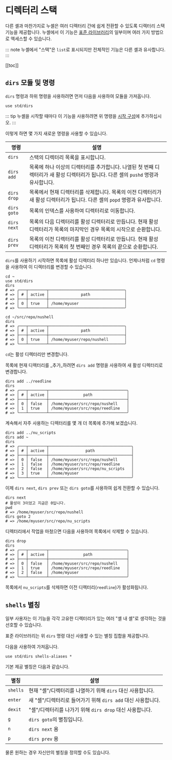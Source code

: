 # 디렉터리 스택

다른 셸과 마찬가지로 누셸은 여러 디렉터리 간에 쉽게 전환할 수 있도록 디렉터리 스택 기능을 제공합니다. 누셸에서 이 기능은 [표준 라이브러리](./standard_library.md)의 일부이며 여러 가지 방법으로 액세스할 수 있습니다.

::: note
누셸에서 "스택"은 `list`로 표시되지만 전체적인 기능은 다른 셸과 유사합니다.
:::

[[toc]]

## `dirs` 모듈 및 명령

`dirs` 명령과 하위 명령을 사용하려면 먼저 다음을 사용하여 모듈을 가져옵니다.

```nu
use std/dirs
```

::: tip
누셸을 시작할 때마다 이 기능을 사용하려면 위 명령을 [시작 구성](./configuration.md)에 추가하십시오.
:::

이렇게 하면 몇 가지 새로운 명령을 사용할 수 있습니다.

| 명령     | 설명                                                                                                                                                         |
| ----------- | ------------------------------------------------------------------------------------------------------------------------------------------------------------------- |
| `dirs`      | 스택의 디렉터리 목록을 표시합니다.                                                                                                                                  |
| `dirs add`  | 목록에 하나 이상의 디렉터리를 추가합니다. 나열된 첫 번째 디렉터리가 새 활성 디렉터리가 됩니다. 다른 셸의 `pushd` 명령과 유사합니다.         |
| `dirs drop` | 목록에서 현재 디렉터리를 삭제합니다. 목록의 이전 디렉터리가 새 활성 디렉터리가 됩니다. 다른 셸의 `popd` 명령과 유사합니다. |
| `dirs goto` | 목록의 인덱스를 사용하여 디렉터리로 이동합니다.                                                                                                                   |
| `dirs next` | 목록의 다음 디렉터리를 활성 디렉터리로 만듭니다. 현재 활성 디렉터리가 목록의 마지막인 경우 목록의 시작으로 순환합니다.            |
| `dirs prev` | 목록의 이전 디렉터리를 활성 디렉터리로 만듭니다. 현재 활성 디렉터리가 목록의 첫 번째인 경우 목록의 끝으로 순환합니다.         |

`dirs`를 사용하기 시작하면 목록에 활성 디렉터리 하나만 있습니다. 언제나처럼 `cd` 명령을 사용하여 이 디렉터리를 변경할 수 있습니다.

```nu
cd ~
use std/dirs
dirs
# => ╭───┬────────┬─────────────────────────────────╮
# => │ # │ active │              path               │
# => ├───┼────────┼─────────────────────────────────┤
# => │ 0 │ true   │ /home/myuser                    │
# => ╰───┴────────┴─────────────────────────────────╯

cd ~/src/repo/nushell
dirs
# => ╭───┬────────┬─────────────────────────────────╮
# => │ # │ active │              path               │
# => ├───┼────────┼─────────────────────────────────┤
# => │ 0 │ true   │ /home/myuser/repo/nushell       │
# => ╰───┴────────┴─────────────────────────────────╯
```

`cd`는 활성 디렉터리만 변경합니다.

목록에 현재 디렉터리를 _추가_하려면 `dirs add` 명령을 사용하여 새 활성 디렉터리로 변경합니다.

```nu
dirs add ../reedline
dirs
# => ╭───┬────────┬──────────────────────────────────╮
# => │ # │ active │               path               │
# => ├───┼────────┼──────────────────────────────────┤
# => │ 0 │ false  │ /home/myuser/src/repo/nushell    │
# => │ 1 │ true   │ /home/myuser/src/repo/reedline   │
# => ╰───┴────────┴──────────────────────────────────╯
```

계속해서 자주 사용하는 디렉터리를 몇 개 더 목록에 추가해 보겠습니다.

```nu
dirs add ../nu_scripts
dirs add ~
dirs
# => ╭───┬────────┬────────────────────────────────────╮
# => │ # │ active │                path                │
# => ├───┼────────┼────────────────────────────────────┤
# => │ 0 │ false  │ /home/myuser/src/repo/nushell      │
# => │ 1 │ false  │ /home/myuser/src/repo/reedline     │
# => │ 2 │ false  │ /home/myuser/src/repo/nu_scripts   │
# => │ 3 │ true   │ /home/myuser                       │
# => ╰───┴────────┴────────────────────────────────────╯
```

이제 `dirs next`, `dirs prev` 또는 `dirs goto`를 사용하여 쉽게 전환할 수 있습니다.

```nu
dirs next
# 활성이 3이었고 지금은 0입니다.
pwd
# => /home/myuser/src/repo/nushell
dirs goto 2
# => /home/myuser/src/repo/nu_scripts
```

디렉터리에서 작업을 마쳤으면 다음을 사용하여 목록에서 삭제할 수 있습니다.

```nu
dirs drop
dirs
# => ╭───┬────────┬──────────────────────────────────╮
# => │ # │ active │               path               │
# => ├───┼────────┼──────────────────────────────────┤
# => │ 0 │ false  │ /home/myuser/src/repo/nushell    │
# => │ 1 │ true   │ /home/myuser/src/repo/reedline   │
# => │ 2 │ false  │ /home/myuser                     │
# => ╰───┴────────┴──────────────────────────────────╯
```

목록에서 `nu_scripts`를 삭제하면 이전 디렉터리(`reedline`)가 활성화됩니다.

## `shells` 별칭

일부 사용자는 이 기능을 각각 고유한 디렉터리가 있는 여러 "셸 내 셸"로 생각하는 것을 선호할 수 있습니다.

표준 라이브러리는 위 `dirs` 명령 대신 사용할 수 있는 별칭 집합을 제공합니다.

다음을 사용하여 가져옵니다.

```nu
use std/dirs shells-aliases *
```

기본 제공 별칭은 다음과 같습니다.

| 별칭    | 설명                                              |
| -------- | -------------------------------------------------------- |
| `shells` | 현재 "셸"/디렉터리를 나열하기 위해 `dirs` 대신 사용합니다. |
| `enter`  | 새 "셸"/디렉터리로 들어가기 위해 `dirs add` 대신 사용합니다.       |
| `dexit`  | "셸"/디렉터리를 나가기 위해 `dirs drop` 대신 사용합니다.           |
| `g`      | `dirs goto`의 별칭입니다.                             |
| `n`      | `dirs next` 용                                          |
| `p`      | `dirs prev` 용                                          |

물론 원하는 경우 자신만의 별칭을 정의할 수도 있습니다.
